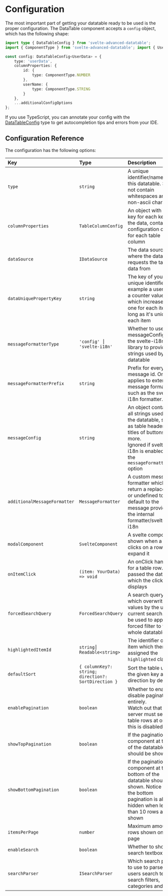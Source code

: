# Configuration

The most important part of getting your datatable ready to be used is the proper configuration.
The DataTable component accepts a `config` object, which has the following shape:

```typescript
import type { DataTableConfig } from 'svelte-advanced-datatable';
import { ComponentType } from 'svelte-advanced-datatable'; import { UserData } from './UserData.js';

const config: DataTableConfig<UserData> = {
	type: 'userData',
	columnProperties: {
		id: {
			type: ComponentType.NUMBER
		},
		userName: {
			type: ComponentType.STRING
		}
	},
	...additionalConfigOptions
};
```

If you use TypeScript, you can annotate your config with the [DataTableConfig](/api-reference/interfaces/DataTableConfig) type to get autocompletion tips and errors from your IDE.

## Configuration Reference

The configuration has the following options:


| Key                          | Type                                                | Description                                                                                                                                                                           | Default Value                     |
|:-----------------------------|:----------------------------------------------------|:--------------------------------------------------------------------------------------------------------------------------------------------------------------------------------------|:----------------------------------|
| `type`                       | `string`                                            | A unique identifier/name for this datatable. Should not contain whitespaces and non-ascii characters                                                                                  | required                          |
| `columnProperties`           | `TableColumnConfig`                                 | An object with one key for each key in the data, containing configuration options for each table column                                                                               | required                          |
| `dataSource`                 | `IDataSource`                                       | The data source where the datatable requests the table data from                                                                                                                      | required                          |
| `dataUniquePropertyKey`      | `string`                                            | The key of your items unique identifier. For example a user id or a counter value which increases by one for each item, as long as it's unique for each item                          | required                          |
| `messageFormatterType`       | `'config' ⎮ 'svelte-i18n'`                          | Whether to use the messageConfig or the svelte-i18n library to provide all strings used by the datatable                                                                              | `'config'`                        |
| `messageFormatterPrefix`     | `string`                                            | Prefix for every message id. Only applies to external message formatters such as the svelte-i18n formatter.                                                                           | `''`                              |
| `messageConfig`              | `string`                                            | An object containing all strings used by the datatable, such as table headers, titles of buttons and more.<br/>Ignored if svelte-i18n is enabled by the `messageFormatterType` option | required if not using svelte-i18n |
| `additionalMessageFormatter` | `MessageFormatter`                                  | A custom message formatter which can return a replacement or undefined to default to the message provided by the internal formatter/svelte-i18n                                       | `undefined`                       |
| `modalComponent`             | `SvelteComponent`                                   | A svelte component shown when a user clicks on a row to expand it                                                                                                                     | `undefined`                       |
| `onItemClick`                | `(item: YourData) => void`                          | An onClick handler for a table row. Gets passed the data item which the clicked row displays                                                                                          | `undefined`                       |
| `forcedSearchQuery`          | `ForcedSearchQuery`                                 | A search query which overwrites any values by the users current search. Can be used to apply a forced filter to the whole datatable                                                   | `undefined`                       |
| `highlightedItemId`          | `string⎮ Readable<string>`                          | The identifier of any item which then gets assigned the `highlighted` class                                                                                                           | `undefined`                       |
| `defaultSort`                | `{ columnKey?: string; direction?: SortDirection }` | Sort the table using the given key and direction by default                                                                                                                           | `undefined`                       |
| `enablePagination`           | `boolean`                                           | Whether to enable or disable pagination entirely.<br/>Watch out that the server must send all table rows at once if this is disabled.                                                 | `true`                            |
| `showTopPagination`          | `boolean`                                           | If the pagination component at the top of the datatable should be shown                                                                                                               | `true`                            |
| `showBottomPagination`       | `boolean`                                           | If the pagination component at the bottom of the datatable should be shown. Notice that the bottom pagination is always hidden when less than 10 rows are shown                       | `true`                            |
| `itemsPerPage`               | `number`                                            | Maximum amount of rows shown on one page                                                                                                                                              | `50`                              |
| `enableSearch`                 | `boolean`                                           | Whether to show the search textbox                                                                                                                                                    | `true`                            |
| `searchParser`               | `ISearchParser`                                     | Which search parser to use to parse the users search text into search filters, categories and more                                                                                    | `BasicSearchTextParser`           |

